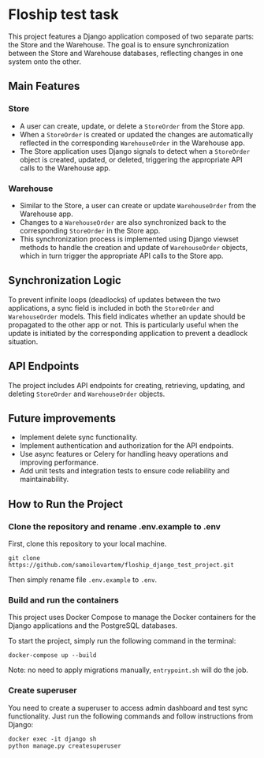 # Floship test task

This project features a Django application composed of two separate parts: the Store and the Warehouse. The goal is to ensure synchronization between the Store and Warehouse databases, reflecting changes in one system onto the other.

## Main Features

### Store
- A user can create, update, or delete a `StoreOrder` from the Store app.
- When a `StoreOrder` is created or updated the changes are automatically reflected in the corresponding `WarehouseOrder` in the Warehouse app.
- The Store application uses Django signals to detect when a `StoreOrder` object is created, updated, or deleted, triggering the appropriate API calls to the Warehouse app.

### Warehouse
- Similar to the Store, a user can create or update `WarehouseOrder` from the Warehouse app.
- Changes to a `WarehouseOrder` are also synchronized back to the corresponding `StoreOrder` in the Store app.
- This synchronization process is implemented using Django viewset methods to handle the creation and update of `WarehouseOrder` objects, which in turn trigger the appropriate API calls to the Store app.

## Synchronization Logic
To prevent infinite loops (deadlocks) of updates between the two applications, a sync field is included in both the `StoreOrder` and `WarehouseOrder` models. This field indicates whether an update should be propagated to the other app or not. This is particularly useful when the update is initiated by the corresponding application to prevent a deadlock situation.

## API Endpoints
The project includes API endpoints for creating, retrieving, updating, and deleting `StoreOrder` and `WarehouseOrder` objects.

## Future improvements
- Implement delete sync functionality.
- Implement authentication and authorization for the API endpoints.
- Use async features or Celery for handling heavy operations and improving performance.
- Add unit tests and integration tests to ensure code reliability and maintainability.

## How to Run the Project

### Clone the repository and rename .env.example to .env

First, clone this repository to your local machine.
```shell
git clone https://github.com/samoilovartem/floship_django_test_project.git
```
Then simply rename file `.env.example` to `.env`.

### Build and run the containers

This project uses Docker Compose to manage the Docker containers for the Django applications and the PostgreSQL databases.

To start the project, simply run the following command in the terminal:
```shell
docker-compose up --build
```
Note: no need to apply migrations manually, `entrypoint.sh` will do the job.

### Create superuser

You need to create a superuser to access admin dashboard and test sync functionality. Just run the following commands and follow instructions from Django:
```shell
docker exec -it django sh
python manage.py createsuperuser
```
